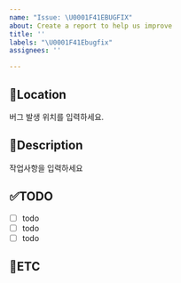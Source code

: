 ```yaml
---
name: "Issue: \U0001F41EBUGFIX"
about: Create a report to help us improve
title: ''
labels: "\U0001F41Ebugfix"
assignees: ''

---
```


📍Location
-
버그 발생 위치를 입력하세요.

📝Description
-
작업사항을 입력하세요

✅TODO
-
- [ ] todo
- [ ] todo
- [ ] todo

👣ETC
-

